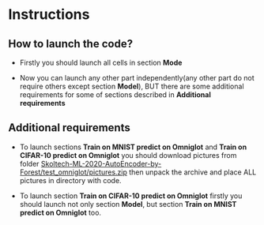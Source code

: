 # Instructions

## How to launch the code?

- Firstly you should launch all cells in section **Mode**

- Now you can launch any other part independently(any other part do not require others except section **Model**), BUT there are some additional requirements for some of sections described in **Additional requirements**

## Additional requirements

- To launch sections **Train on MNIST predict on Omniglot** and **Train on CIFAR-10 predict on Omniglot** you should download pictures from folder [Skoltech-ML-2020-AutoEncoder-by-Forest/test_omniglot/pictures.zip](https://github.com/Olga013/Skoltech-ML-2020-AutoEncoder-by-Forest/blob/master/test_omniglot/pictures.zip) then unpack the archive and place ALL pictures in directory with code.

- To launch section **Train on CIFAR-10 predict on Omniglot** firstly you should launch not only section **Model**, but section **Train on MNIST predict on Omniglot** too.

